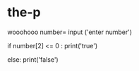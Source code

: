 # the-p
wooohooo
number= input ('enter number')

if number[2] <= 0 :
        print('true')
     
else:
        print('false')
       
